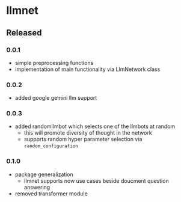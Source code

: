 # llmnet

## Released

### 0.0.1

- simple preprocessing functions
- implementation of main functionality via LlmNetwork class

### 0.0.2

- added google gemini llm support

### 0.0.3

- added randomllmbot which selects one of the llmbots at random
    - this will promote diversity of thought in the network
    - supports random hyper parameter selection via `random_configuration`

### 0.1.0

- package generalization
  - llmnet supports now use cases beside doucment question answering
- removed transformer module
